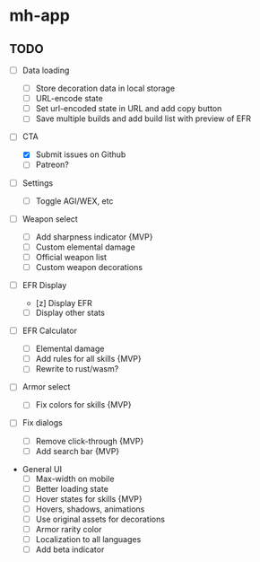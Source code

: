 # mh-app

## TODO

- [ ] Data loading

    - [ ] Store decoration data in local storage
    - [ ] URL-encode state
    - [ ] Set url-encoded state in URL and add copy button
    - [ ] Save multiple builds and add build list with preview of EFR

- [ ] CTA

    - [x] Submit issues on Github
    - [ ] Patreon?

- [ ] Settings

    - [ ] Toggle AGI/WEX, etc

- [ ] Weapon select

    - [ ] Add sharpness indicator {MVP}
    - [ ] Custom elemental damage
    - [ ] Official weapon list
    - [ ] Custom weapon decorations

- [ ] EFR Display

    - [z] Display EFR
    - [ ] Display other stats

- [ ] EFR Calculator

    - [ ] Elemental damage
    - [ ] Add rules for all skills {MVP}
    - [ ] Rewrite to rust/wasm?

- [ ] Armor select

    - [ ] Fix colors for skills {MVP}

- [ ] Fix dialogs

    - [ ] Remove click-through {MVP}
    - [ ] Add search bar {MVP}

- General UI
    - [ ] Max-width on mobile
    - [ ] Better loading state
    - [ ] Hover states for skills {MVP}
    - [ ] Hovers, shadows, animations
    - [ ] Use original assets for decorations
    - [ ] Armor rarity color
    - [ ] Localization to all languages
    - [ ] Add beta indicator
